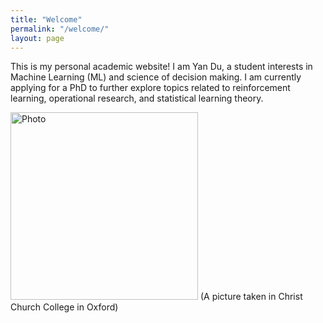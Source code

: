 ```yaml
---
title: "Welcome"
permalink: "/welcome/"
layout: page
---
```


This is my personal academic website! I am Yan Du, a student interests in Machine Learning (ML) and science of decision making. I am currently applying for a PhD to further explore topics related to reinforcement learning, operational research, and statistical learning theory.

<img src="/IMG_1740.jpeg" alt="Photo" style="width: 300px; height: auto;">
(A picture taken in Christ Church College in Oxford)

